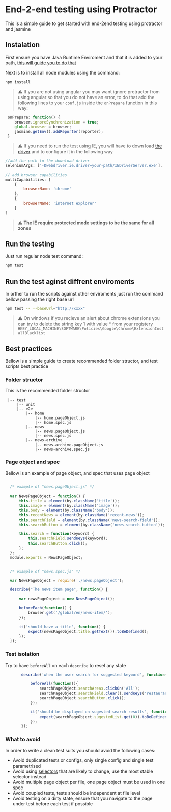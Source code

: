 # End-2-end testing using Protractor

This is a simple guide to get started with end-2end testing using protractor and jasmine

## Instalation

First ensure you have Java Runtime Enviroment and that it is added to your path, [this will guide you to do that](https://docs.oracle.com/javase/tutorial/essential/environment/paths.html)


Next is to install all node modules using the command:

```sh
npm install
```

> **⚠** If you are not using angular you may want ignore protractor from using angular so that you do not have an error, to do that add the following lines to your `conf.js` inside the `onPrepare` function in this way:

```js
 onPrepare: function() {
    browser.ignoreSynchronization = true;
    global.browser = browser;
    jasmine.getEnv().addReporter(reporter);
 }
```

> **⚠** If you need to run the test using IE, you will have to down load [the driver](http://selenium-release.storage.googleapis.com/index.html?path=2.53/) and to configure it in the following way

```js
//add the path to the download driver
seleniumArgs: ['-Dwebdriver.ie.driver=your-path/IEDriverServer.exe'],

// add browser capabilities
multiCapabilities: [
    {
        browserName: 'chrome'
    },
    {
        browserName: 'internet explorer'
    }
]
```

> **⚠ The IE require protected mode settings to be the same for all zones**

## Run the testing

Just run regular node test command:

```sh
npm test
```

## Run the test aginst diffrent enviroments

In orther to run the scripts against other enviroments just run the command bellow passing the right base url 

```sh
npm test -- --baseUrl="http://xxxx"
```

> **⚠** On windows if you recieve an alert about chrome extensions you can try to delete the string key 1 with value * from your registery
> `HKEY_LOCAL_MACHINE\SOFTWARE\Policies\Google\Chrome\ExtensionInstallBlacklist`


## Best practices

Bellow is a simple guide to create recommended folder structor, and test scripts best practice

### Folder structor

This is the recommended folder structor

```dir
 |-- test
     |-- unit
     |-- e2e
         |-- home
             |-- home.pageObject.js
             |-- home.spec.js
         |-- news
             |-- news.pageObject.js
             |-- news.spec.js
         |-- news-archive
             |-- news-archive.pageObject.js
             |-- news-archive.spec.js
```

### Page object and spec

Bellow is an example of page object, and spec that uses page object

```js

  /* example of "news.pageObject.js" */

  var NewsPageObject = function() {
      this.title = element(by.className('title'));
      this.image = element(by.className('image'));
      this.body = element(by.className('body'));
      this.recentNews = element(by.className('recent-news'));
      this.searchField = element(by.className('news-search-field'));
      this.searchButton = element(by.className('news-search-button'));

      this.search = function(keyword) {
          this.searchField.sendKeys(keyword);
          this.searchButton.click();
      };
  };
  module.exports = NewsPageObject;


  /* example of "news.spec.js" */

  var NewsPageObject = require('./news.pageObject');

  describe("The news item page", function() {

      var newsPageObject = new NewsPageObject();

      beforeEach(function() {
          browser.get('/global/en/news-item/');
      });

      it('should have a title', function() {
          expect(newsPageObject.title.getText()).toBeDefined();
      });
  });
```

### Test isolation

Try to have `beforeAll` on each `describe` to reset any state

```js
       describe('when the user search for suggested keyword', function(){

           beforeAll(function(){
               searchPageObject.searchAreas.clickOn('All');
               searchPageObject.searchField.clear().sendKeys('restaurant menu');
               searchPageObject.searchButton.click();
           });

           it('should be displayed on sugested search results', function(){
               expect(searchPageObject.sugestedList.get(0)).toBeDefined();
           });
       });
```

### What to avoid

In order to write a clean test suits you should avoid the following cases:

- Avoid duplicated tests or configs, only single config and single test parametrised
- Avoid using [selectors](https://github.com/angular/protractor/blob/master/docs/locators.md) that are likely to change, use the most stable selector instead
- Avoid multiple page object per file, one page object must be used in one spec
- Avoid coupled tests, tests should be independent at file level
- Avoid testing on a dirty state, ensure that you navigate to the page under test before each test if possible